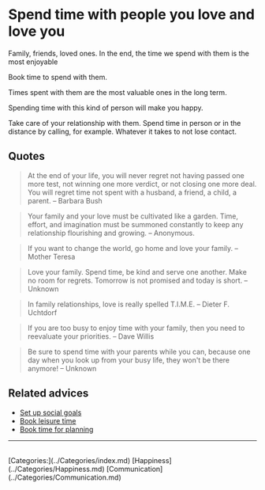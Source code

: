 # Spend time with people you love and love you

Family, friends, loved ones. In the end, the time we spend with them is the most enjoyable

Book time to spend with them.

Times spent with them are the most valuable ones in the long term.

Spending time with this kind of person will make you happy.

Take care of your relationship with them. Spend time in person or in the distance by calling, for example. Whatever it takes to not lose contact.

## Quotes

> At the end of your life, you will never regret not having passed one more test, not winning one more verdict, or not closing one more deal. You will regret time not spent with a husband, a friend, a child, a parent. – Barbara Bush

> Your family and your love must be cultivated like a garden. Time, effort, and imagination must be summoned constantly to keep any relationship flourishing and growing. – Anonymous.

> If you want to change the world, go home and love your family. – Mother Teresa

> Love your family. Spend time, be kind and serve one another. Make no room for regrets. Tomorrow is not promised and today is short. – Unknown

> In family relationships, love is really spelled T.I.M.E. – Dieter F. Uchtdorf

> If you are too busy to enjoy time with your family, then you need to reevaluate your priorities. – Dave Willis

> Be sure to spend time with your parents while you can, because one day when you look up from your busy life, they won't be there anymore! – Unknown


## Related advices

- [Set up social goals](../Set%20up%20social%20goals/index.md)
- [Book leisure time](../Book%20leisure%20time/index.md)
- [Book time for planning](../Book%20time%20for%20planning/index.md)
<hr/><br/>[Categories:](../Categories/index.md) [Happiness](../Categories/Happiness.md) [Communication](../Categories/Communication.md)